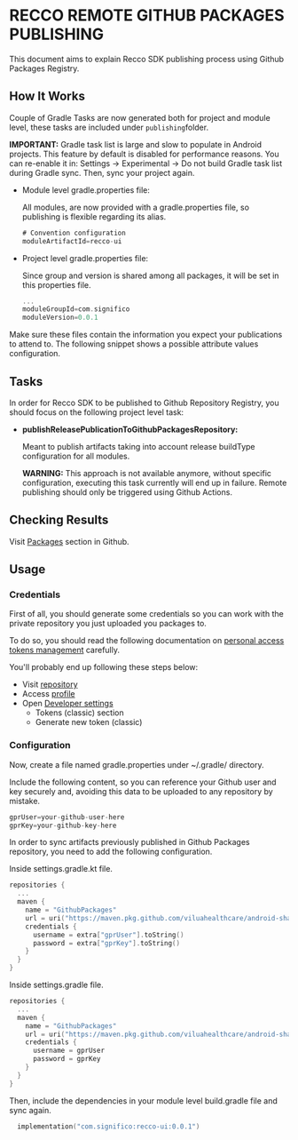 # RECCO REMOTE GITHUB PACKAGES PUBLISHING

This document aims to explain Recco SDK publishing process using Github Packages Registry.

## How It Works

Couple of Gradle Tasks are now generated both for project and module level, these tasks are included under `publishing`folder.

**IMPORTANT:** Gradle task list is large and slow to populate in Android projects. This feature by default is disabled for performance reasons. You can re-enable it in: Settings -> Experimental -> Do not build Gradle task list during Gradle sync. Then, sync your project again.

- Module level gradle.properties file:

  All modules, are now provided with a gradle.properties file, so publishing is flexible regarding its alias.

  ```groovy
  # Convention configuration
  moduleArtifactId=recco-ui
  ```

- Project level gradle.properties file:

  Since group and version is shared among all packages, it will be set in this properties file.

  ```groovy
  ...
  moduleGroupId=com.significo
  moduleVersion=0.0.1
  ```

Make sure these files contain the information you expect your publications to attend to. The following snippet shows a possible attribute values configuration.

## Tasks

In order for Recco SDK to be published to Github Repository Registry, you should focus on the following project level task:

- **publishReleasePublicationToGithubPackagesRepository:**

  Meant to publish artifacts taking into account release buildType configuration for all modules.

  __WARNING:__ This approach is not available anymore, without specific configuration, executing this task currently will end up in failure. Remote publishing should only be triggered using Github Actions.

## Checking Results

Visit [Packages](https://github.com/orgs/viluahealthcare/packages?repo_name=android-shadowflight-sdk) section in Github.

## Usage

### Credentials

First of all, you should generate some credentials so you can work with the private repository you just uploaded you packages to.

To do so, you should read the following documentation on [personal access tokens management](https://docs.github.com/en/authentication/keeping-your-account-and-data-secure/managing-your-personal-access-tokens) carefully.

You'll probably end up following these steps below:

- Visit [repository](https://github.com/viluahealthcare/android-shadowflight-sdk/)
- Access [profile](https://github.com/settings/profile)
- Open [Developer settings](https://github.com/settings/apps)
  - Tokens (classic) section
  - Generate new token (classic)

### Configuration

Now, create a file named gradle.properties under ~/.gradle/ directory.

Include the following content, so you can reference your Github user and key securely and, avoiding this data to be uploaded to any repository by mistake.

```groovy
gprUser=your-github-user-here
gprKey=your-github-key-here
```

In order to sync artifacts previously published in Github Packages repository, you need to add the following configuration.

Inside settings.gradle.kt file.

```kotlin
repositories {
  ...
  maven {
    name = "GithubPackages"
    url = uri("https://maven.pkg.github.com/viluahealthcare/android-shadowflight-sdk")
    credentials {
      username = extra["gprUser"].toString()
      password = extra["gprKey"].toString()
    }
  }
}
```

Inside settings.gradle file.

```kotlin
repositories {
  ...
  maven {
    name = "GithubPackages"
    url = uri("https://maven.pkg.github.com/viluahealthcare/android-shadowflight-sdk")
    credentials {
      username = gprUser
      password = gprKey
    }
  }
}
```

Then, include the dependencies in your module level build.gradle file and sync again.

```kotlin
  implementation("com.significo:recco-ui:0.0.1")
```
